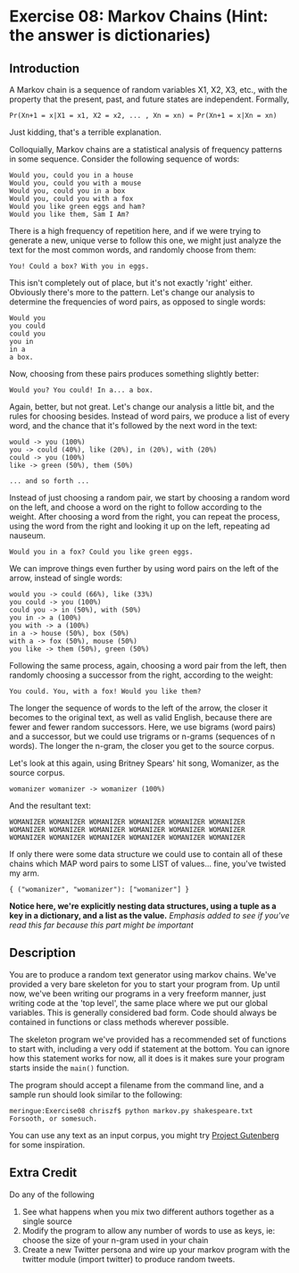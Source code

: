 Exercise 08: Markov Chains (Hint: the answer is dictionaries)
=======

Introduction
-------
A Markov chain is a sequence of random variables X1, X2, X3, etc., with the property that the present, past, and future states are independent. Formally,
```
Pr(Xn+1 = x|X1 = x1, X2 = x2, ... , Xn = xn) = Pr(Xn+1 = x|Xn = xn)
```
Just kidding, that's a terrible explanation. 

Colloquially, Markov chains are a statistical analysis of frequency patterns in some sequence. Consider the following sequence of words:
```
Would you, could you in a house
Would you, could you with a mouse
Would you, could you in a box
Would you, could you with a fox
Would you like green eggs and ham?
Would you like them, Sam I Am?
```
There is a high frequency of repetition here, and if we were trying to generate a new, unique verse to follow this one, we might just analyze the text for the most common words, and randomly choose from them:
```
You! Could a box? With you in eggs.
```
This isn't completely out of place, but it's not exactly 'right' either. Obviously there's more to the pattern. Let's change our analysis to determine the frequencies of word pairs, as opposed to single words:
```
Would you
you could
could you
you in
in a
a box.
```

Now, choosing from these pairs produces something slightly better:
```
Would you? You could! In a... a box.
```
Again, better, but not great. Let's change our analysis a little bit, and the rules for choosing besides. Instead of word pairs, we produce a list of every word, and the chance that it's followed by the next word in the text:
```
would -> you (100%)
you -> could (40%), like (20%), in (20%), with (20%)
could -> you (100%)
like -> green (50%), them (50%)

... and so forth ...
```
Instead of just choosing a random pair, we start by choosing a random word on the left, and choose a word on the right to follow according to the weight. After choosing a word from the right, you can repeat the process, using the word from the right and looking it up on the left, repeating ad nauseum.
```
Would you in a fox? Could you like green eggs. 
```
We can improve things even further by using word pairs on the left of the arrow, instead of single words:
```
would you -> could (66%), like (33%)
you could -> you (100%)
could you -> in (50%), with (50%)
you in -> a (100%)
you with -> a (100%)
in a -> house (50%), box (50%)
with a -> fox (50%), mouse (50%)
you like -> them (50%), green (50%)
```
Following the same process, again, choosing a word pair from the left, then randomly choosing a successor from the right, according to the weight:
```
You could. You, with a fox! Would you like them?
```
The longer the sequence of words to the left of the arrow, the closer it becomes to the original text, as well as valid English, because there are fewer and fewer random successors. Here, we use bigrams (word pairs) and a successor, but we could use trigrams or n-grams (sequences of n words). The longer the n-gram, the closer you get to the source corpus.

Let's look at this again, using Britney Spears' hit song, Womanizer, as the source corpus.
```
womanizer womanizer -> womanizer (100%)
```
And the resultant text:
```
WOMANIZER WOMANIZER WOMANIZER WOMANIZER WOMANIZER WOMANIZER 
WOMANIZER WOMANIZER WOMANIZER WOMANIZER WOMANIZER WOMANIZER 
WOMANIZER WOMANIZER WOMANIZER WOMANIZER WOMANIZER WOMANIZER
```
If only there were some data structure we could use to contain all of these chains which MAP word pairs to some LIST of values... fine, you've twisted my arm.
```
{ ("womanizer", "womanizer"): ["womanizer"] }
```
**Notice here, we're explicitly nesting data structures, using a tuple as a key in a dictionary, and a list as the value.**
*Emphasis added to see if you've read this far because this part might be important*


Description
-----------
You are to produce a random text generator using markov chains. We've provided a very bare skeleton for you to start your program from. Up until now, we've been writing our programs in a very freeform manner, just writing code at the 'top level', the same place where we put our global variables. This is generally considered bad form. Code should always be contained in functions or class methods wherever possible.

The skeleton program we've provided has a recommended set of functions to start with, including a very odd if statement at the bottom. You can ignore how this statement works for now, all it does is it makes sure your program starts inside the ```main()``` function.

The program should accept a filename from the command line, and a sample run should look similar to the following:
```
meringue:Exercise08 chriszf$ python markov.py shakespeare.txt
Forsooth, or somesuch.
```
You can use any text as an input corpus, you might try [Project Gutenberg](http://www.gutenberg.org/) for some inspiration.

Extra Credit
------------
Do any of the following

1. See what happens when you mix two different authors together as a single source
2. Modify the program to allow any number of words to use as keys, ie: choose the size of your n-gram used in your chain
3. Create a new Twitter persona and wire up your markov program with the twitter module (import twitter) to produce random tweets.
